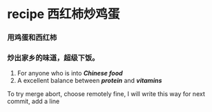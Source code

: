 # recipe 西红柿炒鸡蛋
### 用鸡蛋和西红柿
### 炒出家乡的味道，超级下饭。

1. For anyone who is into ***Chinese food***
2. A excellent balance between ***protein*** and ***vitamins***

To try merge abort, choose remotely
fine, I will write this way
for next commit, add a line